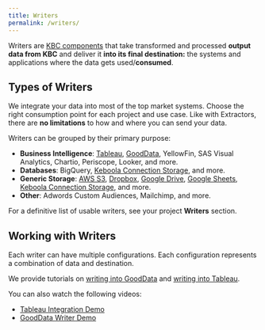 ```yaml
---
title: Writers
permalink: /writers/
---
```


Writers are [KBC components](/overview/) that take transformed and processed **output data from KBC**
and deliver it **into its final destination:** the systems and applications where the data gets used/**consumed**.

## Types of Writers
We integrate your data into most of the top market systems.
Choose the right consumption point for each project and use case. Like with Extractors,
there are **no limitations** to how and where you can send your data.

Writers can be grouped by their primary purpose:

- **Business Intelligence**: [Tableau](/writers/tableau/), [GoodData](/writers/gooddata/),
YellowFin, SAS Visual Analytics, Chartio, Periscope, Looker, and more.
- **Databases**: BigQuery, [Keboola Connection Storage](/writers/storage-api/), and more.
- **Generic Storage**: [AWS S3](/writers/storage/aws-s3/), [Dropbox](/writers/storage/dropbox/), [Google Drive](/writers/storage/google-drive/),
[Google Sheets](/writers/storage/google-sheets/), [Keboola Connection Storage](/writers/storage/storage-api/), and more.
- **Other**: Adwords Custom Audiences, Mailchimp, and more.

For a definitive list of usable writers, see your project **Writers** section.

## Working with Writers
Each writer can have multiple configurations.
Each configuration represents a combination of data and destination.

We provide tutorials on [writing into GoodData](/tutorial/write/gooddata/) and
[writing into Tableau](/tutorial/write/).

You can also watch the following videos:

- [Tableau Integration Demo](https://www.youtube.com/watch?v=FS1nndJ0vyQ)
- [GoodData Writer Demo](https://www.youtube.com/watch?v=h46t0_nOtyI)
